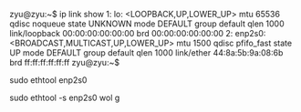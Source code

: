 
zyu@zyu:~$ ip link show
1: lo: <LOOPBACK,UP,LOWER_UP> mtu 65536 qdisc noqueue state UNKNOWN mode DEFAULT group default qlen 1000
    link/loopback 00:00:00:00:00:00 brd 00:00:00:00:00:00
2: enp2s0: <BROADCAST,MULTICAST,UP,LOWER_UP> mtu 1500 qdisc pfifo_fast state UP mode DEFAULT group default qlen 1000
    link/ether 44:8a:5b:9a:08:6b brd ff:ff:ff:ff:ff:ff
zyu@zyu:~$

sudo ethtool enp2s0

sudo ethtool -s enp2s0 wol g
